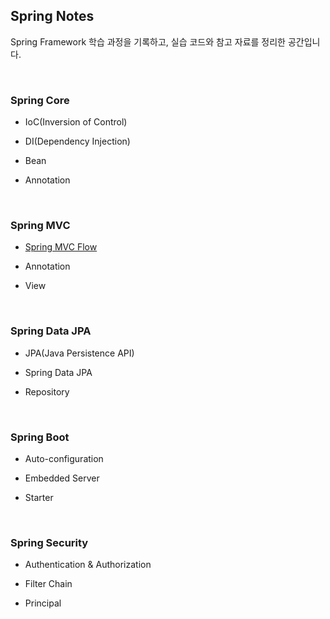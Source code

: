 ## Spring Notes
Spring Framework 학습 과정을 기록하고, 실습 코드와 참고 자료를 정리한 공간입니다.

<br>


### Spring Core
- IoC(Inversion of Control)

- DI(Dependency Injection)

- Bean

- Annotation
  
<br>

### Spring MVC
- [Spring MVC Flow](https://velog.io/@woomin-wang/Spring-Spring-MVC-Flow)

- Annotation

- View

<br>


### Spring Data JPA

- JPA(Java Persistence API)

- Spring Data JPA

- Repository
  
<br>


### Spring Boot

- Auto-configuration

- Embedded Server

- Starter
  
<br>


### Spring Security

- Authentication & Authorization

- Filter Chain

- Principal
  
<br>
